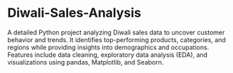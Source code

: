 # Diwali-Sales-Analysis
A detailed Python project analyzing Diwali sales data to uncover customer behavior and trends. It identifies top-performing products, categories, and regions while providing insights into demographics and occupations. Features include data cleaning, exploratory data analysis (EDA), and visualizations using pandas, Matplotlib, and Seaborn.
